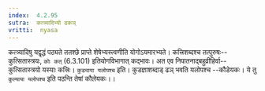 ```yaml
---
index:  4.2.95
sutra:  कत्त्र्यादिभ्यो ढकञ्
vritti:  nyasa
---
```


कत्त्र्यादिषु यद्वृद्धं पठ्यते ततश्छे प्राप्ते शेषेभ्यस्त्वणीति योगोऽयमारभ्यते। कत्त्रिशब्दश्च तत्पुरुषः-- कुत्सितास्त्रयः, `कोः कत्` (6.3.101) इतियोगविभागात् कद्भावः। अत एव निपातनाद्बहुव्रीहिर्वा-- कुत्सितास्त्रयो यस्याः कत्त्रिः। `कुड्याया यलोपश्च` इति। कुडज्ञाशब्दाड् ढञ् भवति यलोपश्च --कौडेयकः।
ये तु `कुल्याया यलोपश्च` इति पठन्ति तेषां कौलेयकः।।

